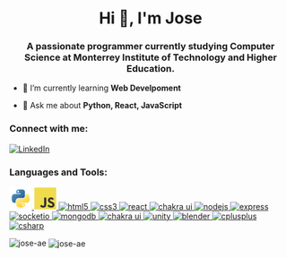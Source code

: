 <h1 align="center">Hi 👋, I'm Jose</h1>
<h3 align="center">A passionate programmer currently studying Computer Science at Monterrey Institute of Technology and Higher Education.</h3>

- 🌱 I’m currently learning **Web Develpoment**

- 💬 Ask me about **Python, React, JavaScript**

<h3 align="left">Connect with me:</h3>
<p align="left">
<a href="https://www.linkedin.com/in/jose-luis-almeida-esparza-582006270/" target="blank"><img align="center" src="https://raw.githubusercontent.com/rahuldkjain/github-profile-readme-generator/master/src/images/icons/Social/linked-in-alt.svg" alt="LinkedIn" height="30" width="40" /></a>
</p>

<h3 align="left">Languages and Tools:</h3>
<p align="left">

<a href="https://www.python.org" target="_blank" rel="noreferrer"> <img src="https://raw.githubusercontent.com/devicons/devicon/master/icons/python/python-original.svg" alt="python" width="40" height="40"/> </a>
<a href="https://developer.mozilla.org/en-US/docs/Web/JavaScript" target="_blank" rel="noreferrer"> <img src="https://raw.githubusercontent.com/devicons/devicon/master/icons/javascript/javascript-original.svg" alt="javascript" width="40" height="40"/> </a>
<a href="https://www.w3.org/html/" target="_blank" rel="noreferrer"> <img src="https://cdn.icon-icons.com/icons2/2107/PNG/512/file_type_html_icon_130541.png" alt="html5" width="40" height="40"/> </a>
<a href="https://www.w3schools.com/css/" target="_blank" rel="noreferrer"> <img src="https://cdn.icon-icons.com/icons2/2107/PNG/512/file_type_css_icon_130661.png" alt="css3" width="40" height="40"/> </a>
<a href="https://reactjs.org/" target="_blank" rel="noreferrer"> <img src="https://cdn.icon-icons.com/icons2/2415/PNG/512/react_original_logo_icon_146374.png" alt="react" width="40" height="40"/> </a>
<a href="https://chakra-ui.com/" target="_blank" rel="noreferrer"> <img src="https://img.icons8.com/color/512/chakra-ui.png" alt="chakra ui" width="40" height="40"/> </a>
<a href="https://nodejs.org" target="_blank" rel="noreferrer"> <img src="https://cdn.icon-icons.com/icons2/2415/PNG/512/nodejs_plain_logo_icon_146409.png" alt="nodejs" width="40" height="40"/> </a>
<a href="https://expressjs.com" target="_blank" rel="noreferrer"> <img src="https://i.imgur.com/YbOCE2o.png" alt="express" width="40" height="40"/> </a>
<a href="https://socket.io/" target="_blank" rel="noreferrer"> <img src="https://www.mickpatterson.com.au/assets/socket.io.png" alt="socketio" width="40" height="40"/> </a>
<a href="https://www.mongodb.com/" target="_blank" rel="noreferrer"> <img src="https://www.svgrepo.com/show/331488/mongodb.svg" alt="mongodb" width="40" height="40"/> </a>
<a href="https://code.visualstudio.com/" target="_blank" rel="noreferrer"> <img src="https://upload.wikimedia.org/wikipedia/commons/thumb/9/9a/Visual_Studio_Code_1.35_icon.svg/2048px-Visual_Studio_Code_1.35_icon.svg.png" alt="chakra ui" width="40" height="40"/> </a>
<a href="https://unity.com/" target="_blank" rel="noreferrer"> <img src="https://i.redd.it/tu3gt6ysfxq71.png" alt="unity" width="40" height="40"/> </a>
<a href="https://www.blender.org/" target="_blank" rel="noreferrer"> <img src="https://download.blender.org/branding/community/blender_community_badge_white.svg" alt="blender" width="40" height="40"/> </a>
<a href="https://www.w3schools.com/cpp/" target="_blank" rel="noreferrer"> <img src="https://upload.wikimedia.org/wikipedia/commons/1/18/ISO_C%2B%2B_Logo.svg" alt="cplusplus" width="40" height="40"/> </a>
<a href="https://www.w3schools.com/cs/" target="_blank" rel="noreferrer"> <img src="https://cdn.cdnlogo.com/logos/c/68/c-sharp-800x800.png" alt="csharp" width="40" height="40"/> </a>

</p>

<p><img align="left" src="https://github-readme-stats.vercel.app/api/top-langs?username=jose-ae&show_icons=true&locale=en&layout=compact" alt="jose-ae" /></p>

<p>&nbsp;<img align="center" src="https://github-readme-stats.vercel.app/api?username=jose-ae&show_icons=true&locale=en" alt="jose-ae" /></p>
